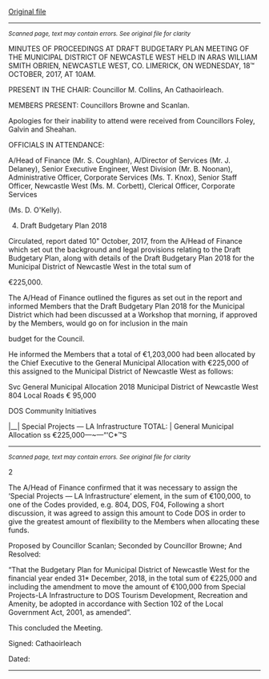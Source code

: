 [Original file](https://www.limerick.ie/sites/default/files/media/documents/2017-11/01%20%28b%29%202017-10-18%20Minutes%20Draft%20Budgetary%20Plan%20Newcastle%20West.pdf)

---
*<small>Scanned page, text may contain errors. See original file for clarity</small>*  

MINUTES OF PROCEEDINGS AT DRAFT BUDGETARY PLAN MEETING
OF THE MUNICIPAL DISTRICT OF NEWCASTLE WEST HELD IN ARAS
WILLIAM SMITH OBRIEN, NEWCASTLE WEST, CO. LIMERICK, ON
WEDNESDAY, 18™ OCTOBER, 2017, AT 10AM.

PRESENT IN THE CHAIR: Councillor M. Collins, An Cathaoirleach.

MEMBERS PRESENT:
Councillors Browne and Scanlan.

Apologies for their inability to attend were received from Councillors Foley, Galvin and Sheahan.

OFFICIALS IN ATTENDANCE:

A/Head of Finance (Mr. S. Coughlan), A/Director of Services (Mr. J. Delaney), Senior Executive
Engineer, West Division (Mr. B. Noonan), Administrative Officer, Corporate Services (Ms. T.
Knox), Senior Staff Officer, Newcastle West (Ms. M. Corbett), Clerical Officer, Corporate Services

(Ms. D. O'Kelly).

4. Draft Budgetary Plan 2018

Circulated, report dated 10" October, 2017, from the A/Head of Finance which set out the
background and legal provisions relating to the Draft Budgetary Plan, along with details of the
Draft Budgetary Plan 2018 for the Municipal District of Newcastle West in the total sum of

€225,000.

The A/Head of Finance outlined the figures as set out in the report and informed Members that
the Draft Budgetary Plan 2018 for the Municipal District which had been discussed at a
Workshop that morning, if approved by the Members, would go on for inclusion in the main

budget for the Council.

He informed the Members that a total of €1,203,000 had been allocated by the Chief Executive
to the General Municipal Allocation with €225,000 of this assigned to the Municipal District of
Newcastle West as follows:

Svc General Municipal Allocation 2018 Municipal District of Newcastle West
804 Local Roads € 95,000

DOS
Community Initiatives

|__| Special Projects — LA Infrastructure
TOTAL: | General Municipal Allocation ss €225,000—~—“‘C*™S



---
*<small>Scanned page, text may contain errors. See original file for clarity</small>*  

2

The A/Head of Finance confirmed that it was necessary to assign the ‘Special Projects — LA
Infrastructure’ element, in the sum of €100,000, to one of the Codes provided, e.g. 804, DOS,
F04, Following a short discussion, it was agreed to assign this amount to Code DOS in order to
give the greatest amount of flexibility to the Members when allocating these funds.

Proposed by Councillor Scanlan;
Seconded by Councillor Browne;
And Resolved:

“That the Budgetary Plan for Municipal District of Newcastle West for the financial year
ended 31* December, 2018, in the total sum of €225,000 and including the amendment to
move the amount of €100,000 from Special Projects-LA Infrastructure to DOS Tourism
Development, Recreation and Amenity, be adopted in accordance with Section 102 of the Local
Government Act, 2001, as amended”.

This concluded the Meeting.

Signed:
Cathaoirleach

Dated:


---

